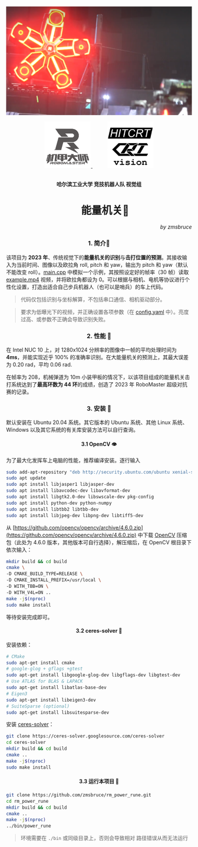 ![](./img/cover.png)

<div align="center" float="left">
<a href="https://www.robomaster.com/zh-CN">
<img src="./img/RoboMaster-mecha-logo.png" width=25% />
</a>
&nbsp;&nbsp;&nbsp;&nbsp;&nbsp;&nbsp;&nbsp;&nbsp;&nbsp;
<img src="./img/hitcrt-vision-logo.png" width=25% />
</div>

<br>

**<div align="center">哈尔滨工业大学 竞技机器人队 视觉组</div>**


# <div align="center"> &nbsp;&nbsp;&nbsp;&nbsp;&nbsp;能量机关🎯</div>


*<div align="right">by zmsbruce</div>*

### <div align="center"> 1. 简介📓 </div>

该项目为 **2023 年**、传统视觉下的**能量机关的识别**与**击打位置的预测**。其接收输入为当前时间、图像以及欧拉角 roll, pitch 和 yaw，输出为 pitch 和 yaw（默认不能改变 roll）。[main.cpp](./main.cpp) 中模拟一个示例，其按照设定好的帧率（30 帧）读取 [example.mp4](./example.mp4) 视频，并将欧拉角都设为 0。可以根据与相机、电机等协议进行个性化设置，打造出适合自己步兵机器人（也可以是哨兵）的车上代码。

> 代码仅包括识别与坐标解算，不包括串口通信、相机驱动部分。

> 要求为低曝光下的视频，并正确设置各项参数（在 [config.yaml](./config.yaml) 中）。亮度过高、或参数不正确会导致识别失败。

### <div align="center"> 2. 性能 🚀 </div>

在 Intel NUC 10 上，对 1280x1024 分辨率的图像中一帧的平均处理时间为 **4ms**，并能实现近乎 100% 的准确率识别。在大能量机关的预测上，其最大误差为 0.20 rad，平均 0.06 rad. 

在帧率为 208，机械弹道为 10m 小装甲板的情况下，以该项目组成的能量机关击打系统达到了**最高环数为 44 环**的成绩，创造了 2023 年 RoboMaster 超级对抗赛的记录。

### <div align="center"> 3. 安装 🔨 </div>

默认安装在 Ubuntu 20.04 系统。其它版本的 Ubuntu 系统、其他 Linux 系统、Windows 以及其它系统的有关库安装方法可以自行查询。

#### <div align="center"> 3.1 OpenCV 👁️  </div>

为了最大化发挥车上电脑的性能，推荐编译安装。逐行输入

```bash
sudo add-apt-repository "deb http://security.ubuntu.com/ubuntu xenial-security main"
sudo apt update
sudo apt install libjasper1 libjasper-dev
sudo apt install libavcodec-dev libavformat-dev
sudo apt install libgtk2.0-dev libswscale-dev pkg-config
sudo apt install python-dev python-numpy
sudo apt install libtbb2 libtbb-dev
sudo apt install libjpeg-dev libpng-dev libtiff5-dev
```

从 [https://github.com/opencv/opencv/archive/4.6.0.zip](https://github.com/opencv/opencv/archive/4.6.0.zip) 中下载 [OpenCV](https://opencv.org/) 压缩包（此处为 4.6.0 版本，其他版本可自行选择），解压缩后，在 OpenCV 根目录下依次输入：

```bash
mkdir build && cd build
cmake \
-D CMAKE_BUILD_TYPE=RELEASE \
-D CMAKE_INSTALL_PREFIX=/usr/local \
-D WITH_TBB=ON \
-D WITH_V4L=ON ..
make -j$(nproc)
sudo make install
```

等待安装完成即可。

#### <div align="center"> 3.2 ceres-solver 🔢  </div>

安装依赖：

```bash
# CMake
sudo apt-get install cmake
# google-glog + gflags +gtest
sudo apt-get install libgoogle-glog-dev libgflags-dev libgtest-dev
# Use ATLAS for BLAS & LAPACK
sudo apt-get install libatlas-base-dev
# Eigen3
sudo apt-get install libeigen3-dev
# SuiteSparse (optional)
sudo apt-get install libsuitesparse-dev
```

安装 [ceres-solver](http://ceres-solver.org/)：

```bash
git clone https://ceres-solver.googlesource.com/ceres-solver
cd ceres-solver
mkdir build && cd build
cmake ..
make -j$(nproc)
sudo make install
```

#### <div align="center"> 3.3 运行本项目 👻  </div>

```bash
git clone https://github.com/zmsbruce/rm_power_rune.git
cd rm_power_rune
mkdir build && cd build
cmake ..
make -j$(nproc)
../bin/power_rune
```

> 环境需要在 `./bin` 或同级目录上，否则会导致相对 路径错误从而无法运行